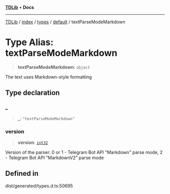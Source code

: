 [**TDLib**](../../../../../../README.md) • **Docs**

***

[TDLib](../../../../../../modules.md) / [index](../../../../../README.md) / [types](../../../README.md) / [default](../README.md) / textParseModeMarkdown

# Type Alias: textParseModeMarkdown

> **textParseModeMarkdown**: `object`

The text uses Markdown-style formatting

## Type declaration

### \_

> **\_**: `"textParseModeMarkdown"`

### version

> **version**: [`int32`](int32-1.md)

Version of the parser: 0 or 1 - Telegram Bot API "Markdown" parse mode, 2 - Telegram Bot API "MarkdownV2" parse mode

## Defined in

dist/generated/types.d.ts:50695
